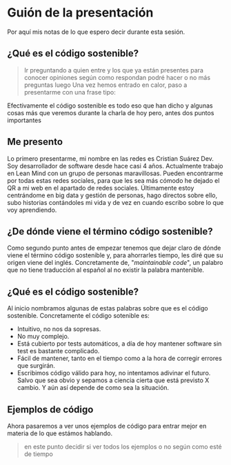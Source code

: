 # Guión de la presentación

Por aquí mis notas de lo que espero decir durante esta sesión.

## ¿Qué es el código sostenible?

> Ir preguntando a quien entre y los que ya están presentes para conocer opiniones
> según como respondan podré hacer o no más preguntas luego
> Una vez hemos entrado en calor, paso a presentarme con una frase tipo:

Efectivamente el código sostenible es todo eso que han dicho y algunas cosas más que veremos durante la charla de hoy
pero, antes dos puntos importantes

## Me presento

Lo primero presentarme, mi nombre en las redes es Cristian Suárez Dev. 
Soy desarrollador de software desde hace casi 4 años.
Actualmente trabajo en Lean Mind con un grupo de personas maravillosas.
Pueden encontrarme por todas estas redes sociales, para que les sea más cómodo he dejado el QR a mi web en el apartado de redes sociales.
Últimamente estoy centrándome en big data y gestión de personas, hago directos sobre ello, subo historias contándoles mi vida y de vez en cuando escribo sobre lo que voy aprendiendo.

## ¿De dónde viene el término código sostenible?

Como segundo punto antes de empezar tenemos que dejar claro de dónde viene el término código sostenible y, para ahorrarles tiempo, les diré que su origen viene del inglés. Concretamente de, "_maintainable code_", un palabro que no tiene traducción al español al no existir la palabra mantenible.

## ¿Qué es el código sostenible?

Al inicio nombramos algunas de estas palabras sobre que es el código sostenible. Concretamente el código sotenible es:

- Intuitivo, no nos da sopresas.
- No muy complejo.
- Está cubierto por tests automáticos, a día de hoy mantener software sin test es bastante complicado.
- Fácil de mantener, tanto en el tiempo como a la hora de corregir errores que surgirán.
- Escribimos código válido para hoy, no intentamos adivinar el futuro. Salvo que sea obvio y sepamos a ciencia cierta que está previsto X cambio. Y aún así depende de como sea la situación.

## Ejemplos de código

Ahora pasaremos a ver unos ejemplos de código para entrar mejor en materia de lo que estámos hablando.

> en este punto decidir si ver todos los ejemplos o no según como esté de tiempo

